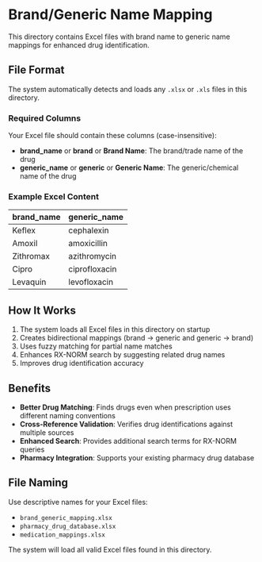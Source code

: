 # Brand/Generic Name Mapping

This directory contains Excel files with brand name to generic name mappings for enhanced drug identification.

## File Format

The system automatically detects and loads any `.xlsx` or `.xls` files in this directory.

### Required Columns

Your Excel file should contain these columns (case-insensitive):

- **brand_name** or **brand** or **Brand Name**: The brand/trade name of the drug
- **generic_name** or **generic** or **Generic Name**: The generic/chemical name of the drug

### Example Excel Content

| brand_name | generic_name |
|------------|--------------|
| Keflex     | cephalexin   |
| Amoxil     | amoxicillin  |
| Zithromax  | azithromycin |
| Cipro      | ciprofloxacin|
| Levaquin   | levofloxacin |

## How It Works

1. The system loads all Excel files in this directory on startup
2. Creates bidirectional mappings (brand → generic and generic → brand)
3. Uses fuzzy matching for partial name matches
4. Enhances RX-NORM search by suggesting related drug names
5. Improves drug identification accuracy

## Benefits

- **Better Drug Matching**: Finds drugs even when prescription uses different naming conventions
- **Cross-Reference Validation**: Verifies drug identifications against multiple sources
- **Enhanced Search**: Provides additional search terms for RX-NORM queries
- **Pharmacy Integration**: Supports your existing pharmacy drug database

## File Naming

Use descriptive names for your Excel files:
- `brand_generic_mapping.xlsx`
- `pharmacy_drug_database.xlsx`
- `medication_mappings.xlsx`

The system will load all valid Excel files found in this directory.
